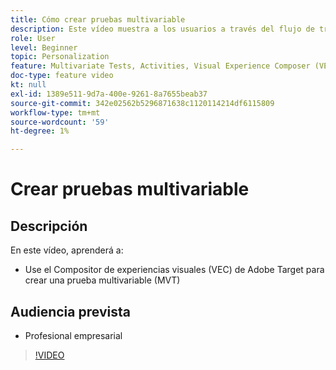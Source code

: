 ```yaml
---
title: Cómo crear pruebas multivariable
description: Este vídeo muestra a los usuarios a través del flujo de trabajo clave para crear una prueba multivariable (MVT) en Adobe Target. Conozca los pasos para crear e interpretar MVT.
role: User
level: Beginner
topic: Personalization
feature: Multivariate Tests, Activities, Visual Experience Composer (VEC)
doc-type: feature video
kt: null
exl-id: 1389e511-9d7a-400e-9261-8a7655beab37
source-git-commit: 342e02562b5296871638c1120114214df6115809
workflow-type: tm+mt
source-wordcount: '59'
ht-degree: 1%

---
```


# Crear pruebas multivariable

## Descripción

En este vídeo, aprenderá a:

* Use el Compositor de experiencias visuales (VEC) de Adobe Target para crear una prueba multivariable (MVT)

## Audiencia prevista

* Profesional empresarial

>[!VIDEO](https://video.tv.adobe.com/v/17395/?quality=12)
